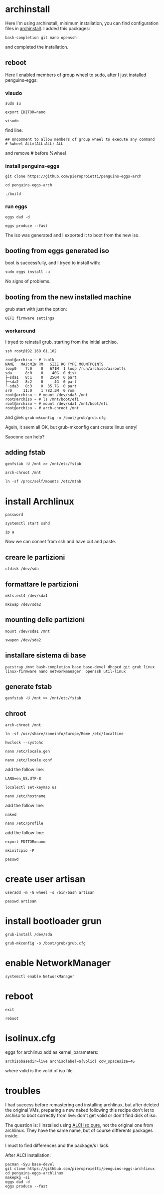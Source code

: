 
# archinstall

Here I'm using archinstall, minimum installation, you can find configuration files in 
[archinstall](./archinstall).
I added this packages:

```bash-completion git nano openssh```

and completed the installation.


## reboot
Here I enabled members of group wheel to sudo, after I just installed penguins-eggs:

### visudo
```sudo su```

```export EDITOR=nano```

```visudo```

find line:
```
## Uncomment to allow members of group wheel to execute any command
# %wheel ALL=(ALL:ALL) ALL
```
and remove # before %wheel

### install penguins-eggs
```git clone https://github.com/pieroproietti/penguins-eggs-arch```

```cd penguins-eggs-arch```

```./build```

### run eggs
```eggs dad -d```

```eggs produce --fast```

The iso was generated and I exported it to boot from the new iso.

## booting from eggs generated iso
boot is successfully, and I tryed to install with:

```sudo eggs install -u```

No signs of problems.


## booting from the new installed machine

grub start with just the option:

```
UEFI firmware settings
```

### workaround

I tryed to reinstall grub, starting from the initial archiso.


```ssh root@192.168.61.102```

```
root@archiso ~ # lsblk 
NAME   MAJ:MIN RM   SIZE RO TYPE MOUNTPOINTS
loop0    7:0    0   671M  1 loop /run/archiso/airootfs
sda      8:0    0    40G  0 disk 
├─sda1   8:1    0   256M  0 part 
├─sda2   8:2    0     4G  0 part 
└─sda3   8:3    0  35.7G  0 part 
sr0     11:0    1 782.3M  0 rom  
root@archiso ~ # mount /dev/sda3 /mnt
root@archiso ~ # ls /mnt/boot/efi
root@archiso ~ # mount /dev/sda1 /mnt/boot/efi 
root@archiso ~ # arch-chroot /mnt
```
and give:
```grub-mkconfig -o /boot/grub/grub.cfg```

Agein, it seem all OK, but grub-mkconfig cant create linux entry!

Saoeone can help?



## adding fstab
```genfstab -U /mnt >> /mnt/etc/fstab```

```arch-chroot /mnt```

```ln -sf /proc/self/mounts /etc/mtab```


# install Archlinux
```password```

```systemctl start sshd```

```ip a```

Now we can connet from ssh and have cut and paste.

## creare le partizioni

```cfdisk /dev/sda```

## formattare le partizioni

```mkfs.ext4 /dev/sda1```

```mkswap /dev/sda2```

## mounting delle partizioni

```mount /dev/sda1 /mnt```

```swapon /dev/sda2```

## installare sistema di base 

```pacstrap /mnt bash-completion base base-devel dhcpcd git grub linux linux-firmware nano networkmanager  openssh util-linux```

## generate fstab

```genfstab -U /mnt >> /mnt/etc/fstab```

## chroot

```arch-chroot /mnt```

```ln -sf /usr/share/zoneinfo/Europe/Rome /etc/localtime```

```hwclock --systohc```

```nano /etc/locale.gen```

```nano /etc/locale.conf```

add the follow line:

```LANG=en_US.UTF-8```

```localectl set-keymap us```

```nano /etc/hostname```

add the follow line:

```naked```

```nano /etc/profile```

add the follow line:

```export EDITOR=nano```

```mkinitcpio -P```

```passwd```

# create user artisan

```useradd -m -G wheel -s /bin/bash artisan```

```passwd artisan```

# install bootloader grun

```grub-install /dev/sda```

```grub-mkconfig -o /boot/grub/grub.cfg```

# enable NetworkManager

```systemctl enable NetworkManager```


# reboot

```exit```

```reboot```

# isolinux.cfg
eggs for archlinux add as kernel_parameters:

```archisobasedir=live archisolabel=${volid} cow_spacesize=4G```

where volid is the volid of iso file.

# troubles
I had success before remastering and installing archlinux, but after deleted the original VMs, preparing a new naked following this recipe don't let to archiso to
boot correctly from live: don't get volid or don't find disk of iso.

The question is: I installed using [ALCI iso pure](https://sourceforge.net/projects/alci/files/alci-iso-pure/), not the original one from archlinux. They have the same name, but of course differents packages inside.

I must to find differences and the package/s I lack.

After ALCI installation:

```
pacman -Syu base-devel
git clone https://githbub.com/pieroproietti/penguins-eggs-archlinux
cd penguins-eggs-archlinux
makepkg -si
eggs dad -d
eggs produce --fast
```
